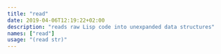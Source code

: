 ```yaml
---
title: "read"
date: 2019-04-06T12:19:22+02:00
description: "reads raw Lisp code into unexpanded data structures"
names: ["read"]
usage: "(read str)"
---
```

